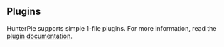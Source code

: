 ## Plugins

HunterPie supports simple 1-file plugins. For more information, read the [plugin documentation](https://hunterpie.me/HunterPie).